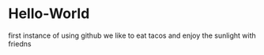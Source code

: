 # Hello-World
first instance of using github
we like to eat tacos and enjoy the sunlight with friedns
